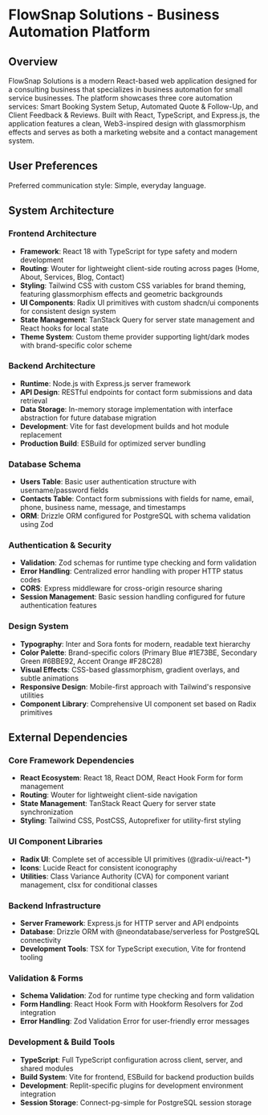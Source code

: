 # FlowSnap Solutions - Business Automation Platform

## Overview

FlowSnap Solutions is a modern React-based web application designed for a consulting business that specializes in business automation for small service businesses. The platform showcases three core automation services: Smart Booking System Setup, Automated Quote & Follow-Up, and Client Feedback & Reviews. Built with React, TypeScript, and Express.js, the application features a clean, Web3-inspired design with glassmorphism effects and serves as both a marketing website and a contact management system.

## User Preferences

Preferred communication style: Simple, everyday language.

## System Architecture

### Frontend Architecture
- **Framework**: React 18 with TypeScript for type safety and modern development
- **Routing**: Wouter for lightweight client-side routing across pages (Home, About, Services, Blog, Contact)
- **Styling**: Tailwind CSS with custom CSS variables for brand theming, featuring glassmorphism effects and geometric backgrounds
- **UI Components**: Radix UI primitives with custom shadcn/ui components for consistent design system
- **State Management**: TanStack Query for server state management and React hooks for local state
- **Theme System**: Custom theme provider supporting light/dark modes with brand-specific color scheme

### Backend Architecture
- **Runtime**: Node.js with Express.js server framework
- **API Design**: RESTful endpoints for contact form submissions and data retrieval
- **Data Storage**: In-memory storage implementation with interface abstraction for future database migration
- **Development**: Vite for fast development builds and hot module replacement
- **Production Build**: ESBuild for optimized server bundling

### Database Schema
- **Users Table**: Basic user authentication structure with username/password fields
- **Contacts Table**: Contact form submissions with fields for name, email, phone, business name, message, and timestamps
- **ORM**: Drizzle ORM configured for PostgreSQL with schema validation using Zod

### Authentication & Security
- **Validation**: Zod schemas for runtime type checking and form validation
- **Error Handling**: Centralized error handling with proper HTTP status codes
- **CORS**: Express middleware for cross-origin resource sharing
- **Session Management**: Basic session handling configured for future authentication features

### Design System
- **Typography**: Inter and Sora fonts for modern, readable text hierarchy
- **Color Palette**: Brand-specific colors (Primary Blue #1E73BE, Secondary Green #6BBE92, Accent Orange #F28C28)
- **Visual Effects**: CSS-based glassmorphism, gradient overlays, and subtle animations
- **Responsive Design**: Mobile-first approach with Tailwind's responsive utilities
- **Component Library**: Comprehensive UI component set based on Radix primitives

## External Dependencies

### Core Framework Dependencies
- **React Ecosystem**: React 18, React DOM, React Hook Form for form management
- **Routing**: Wouter for lightweight client-side navigation
- **State Management**: TanStack React Query for server state synchronization
- **Styling**: Tailwind CSS, PostCSS, Autoprefixer for utility-first styling

### UI Component Libraries
- **Radix UI**: Complete set of accessible UI primitives (@radix-ui/react-*)
- **Icons**: Lucide React for consistent iconography
- **Utilities**: Class Variance Authority (CVA) for component variant management, clsx for conditional classes

### Backend Infrastructure
- **Server Framework**: Express.js for HTTP server and API endpoints
- **Database**: Drizzle ORM with @neondatabase/serverless for PostgreSQL connectivity
- **Development Tools**: TSX for TypeScript execution, Vite for frontend tooling

### Validation & Forms
- **Schema Validation**: Zod for runtime type checking and form validation
- **Form Handling**: React Hook Form with Hookform Resolvers for Zod integration
- **Error Handling**: Zod Validation Error for user-friendly error messages

### Development & Build Tools
- **TypeScript**: Full TypeScript configuration across client, server, and shared modules
- **Build System**: Vite for frontend, ESBuild for backend production builds
- **Development**: Replit-specific plugins for development environment integration
- **Session Storage**: Connect-pg-simple for PostgreSQL session storage